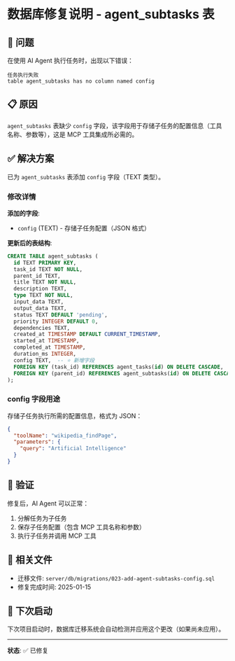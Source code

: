# 数据库修复说明 - agent_subtasks 表

## 🔧 问题

在使用 AI Agent 执行任务时，出现以下错误：

```
任务执行失败
table agent_subtasks has no column named config
```

## 📋 原因

`agent_subtasks` 表缺少 `config` 字段，该字段用于存储子任务的配置信息（工具名称、参数等），这是 MCP 工具集成所必需的。

## ✅ 解决方案

已为 `agent_subtasks` 表添加 `config` 字段（TEXT 类型）。

### 修改详情

**添加的字段**:
- `config` (TEXT) - 存储子任务配置（JSON 格式）

**更新后的表结构**:
```sql
CREATE TABLE agent_subtasks (
  id TEXT PRIMARY KEY,
  task_id TEXT NOT NULL,
  parent_id TEXT,
  title TEXT NOT NULL,
  description TEXT,
  type TEXT NOT NULL,
  input_data TEXT,
  output_data TEXT,
  status TEXT DEFAULT 'pending',
  priority INTEGER DEFAULT 0,
  dependencies TEXT,
  created_at TIMESTAMP DEFAULT CURRENT_TIMESTAMP,
  started_at TIMESTAMP,
  completed_at TIMESTAMP,
  duration_ms INTEGER,
  config TEXT,  -- ⭐ 新增字段
  FOREIGN KEY (task_id) REFERENCES agent_tasks(id) ON DELETE CASCADE,
  FOREIGN KEY (parent_id) REFERENCES agent_subtasks(id) ON DELETE CASCADE
);
```

### config 字段用途

存储子任务执行所需的配置信息，格式为 JSON：

```json
{
  "toolName": "wikipedia_findPage",
  "parameters": {
    "query": "Artificial Intelligence"
  }
}
```

## 🎯 验证

修复后，AI Agent 可以正常：
1. 分解任务为子任务
2. 保存子任务配置（包含 MCP 工具名称和参数）
3. 执行子任务并调用 MCP 工具

## 📁 相关文件

- 迁移文件: `server/db/migrations/023-add-agent-subtasks-config.sql`
- 修复完成时间: 2025-01-15

## 🚀 下次启动

下次项目启动时，数据库迁移系统会自动检测并应用这个更改（如果尚未应用）。

---

**状态**: ✅ 已修复

